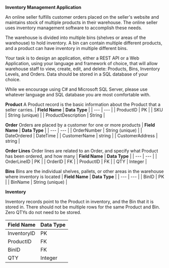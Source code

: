 **Inventory Management Application**



An online seller fulfills customer orders placed on the seller&#39;s website and maintains stock of multiple products in their warehouse. The online seller uses inventory management software to accomplish these needs.

The warehouse is divided into multiple bins (shelves or areas of the warehouse) to hold inventory. A bin can contain multiple different products, and a product can have inventory in multiple different bins.

Your task is to design an application, either a REST API or a Web Application, using your language and framework of choice, that will allow warehouse staff to view, create, edit, and delete: Products, Bins, Inventory Levels, and Orders. Data should be stored in a SQL database of your choice.

While we encourage using C# and Microsoft SQL Server, please use whatever language and SQL database you are most comfortable with.





**Product**
A Product record is the basic information about the Product that a seller carries.
| **Field Name** | **Data Type** |
| --- | --- |
| ProductID | PK |
| SKU | String (unique) |
| ProductDescription | String |



**Order**
Orders are placed by a customer for one or more products
| **Field Name** | **Data Type** |
| --- | --- |
| OrderNumber | String (unique) |
| DateOrdered | DateTime |
| CustomerName | string |
| CustomerAddress | string |

**Order Lines**
Order lines are related to an Order, and specify what Product has been ordered, and how many
| **Field Name** | **Data Type** |
| --- | --- |
| OrderLineID | PK |
| OrderID | FK |
| ProductID | FK |
| QTY | Integer |



**Bins**
Bins are the individual shelves, pallets, or other areas in the warehouse where inventory is located
| **Field Name** | **Data Type** |
| --- | --- |
| BinID | PK |
| BinName | String (unique) |



**Inventory**

Inventory records point to the Product in inventory, and the Bin that it is stored in.
There should not be multiple rows for the same Product and Bin.
Zero QTYs do not need to be stored.

| **Field Name** | **Data Type** |
| --- | --- |
| InventoryID | PK |
| ProductID | FK |
| BinID | FK |
| QTY | Integer |
